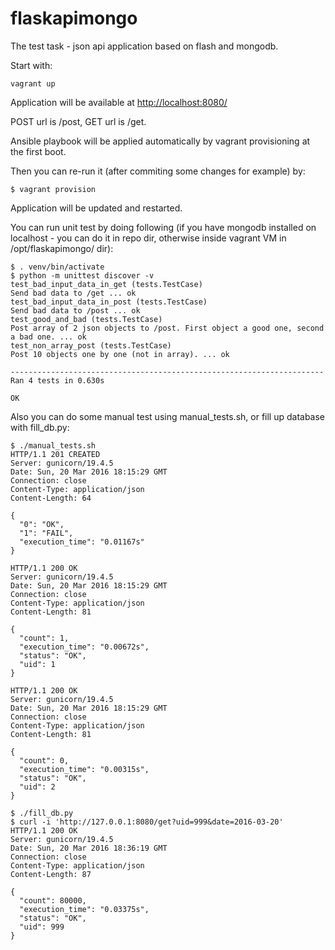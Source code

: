 # flaskapimongo

The test task - json api application based on flash and mongodb.

Start with:
```
vagrant up
```

Application will be available at [http://localhost:8080/](http://localhost:8080/)

POST url is /post, GET url is /get.

Ansible playbook will be applied automatically by vagrant provisioning at the first boot.

Then you can re-run it (after commiting some changes for example) by:

```
$ vagrant provision
```

Application will be updated and restarted.


You can run unit test by doing following (if you have mongodb installed on localhost - you can do it in repo dir, otherwise inside vagrant VM in /opt/flaskapimongo/ dir):

```
$ . venv/bin/activate
$ python -m unittest discover -v
test_bad_input_data_in_get (tests.TestCase)
Send bad data to /get ... ok
test_bad_input_data_in_post (tests.TestCase)
Send bad data to /post ... ok
test_good_and_bad (tests.TestCase)
Post array of 2 json objects to /post. First object a good one, second a bad one. ... ok
test_non_array_post (tests.TestCase)
Post 10 objects one by one (not in array). ... ok

----------------------------------------------------------------------
Ran 4 tests in 0.630s

OK
```

Also you can do some manual test using manual_tests.sh, or fill up database with fill_db.py:
```
$ ./manual_tests.sh 
HTTP/1.1 201 CREATED
Server: gunicorn/19.4.5
Date: Sun, 20 Mar 2016 18:15:29 GMT
Connection: close
Content-Type: application/json
Content-Length: 64

{
  "0": "OK", 
  "1": "FAIL", 
  "execution_time": "0.01167s"
}

HTTP/1.1 200 OK
Server: gunicorn/19.4.5
Date: Sun, 20 Mar 2016 18:15:29 GMT
Connection: close
Content-Type: application/json
Content-Length: 81

{
  "count": 1, 
  "execution_time": "0.00672s", 
  "status": "OK", 
  "uid": 1
}

HTTP/1.1 200 OK
Server: gunicorn/19.4.5
Date: Sun, 20 Mar 2016 18:15:29 GMT
Connection: close
Content-Type: application/json
Content-Length: 81

{
  "count": 0, 
  "execution_time": "0.00315s", 
  "status": "OK", 
  "uid": 2
}
```

```
$ ./fill_db.py
$ curl -i 'http://127.0.0.1:8080/get?uid=999&date=2016-03-20'
HTTP/1.1 200 OK
Server: gunicorn/19.4.5
Date: Sun, 20 Mar 2016 18:36:19 GMT
Connection: close
Content-Type: application/json
Content-Length: 87

{
  "count": 80000, 
  "execution_time": "0.03375s", 
  "status": "OK", 
  "uid": 999
}
```

